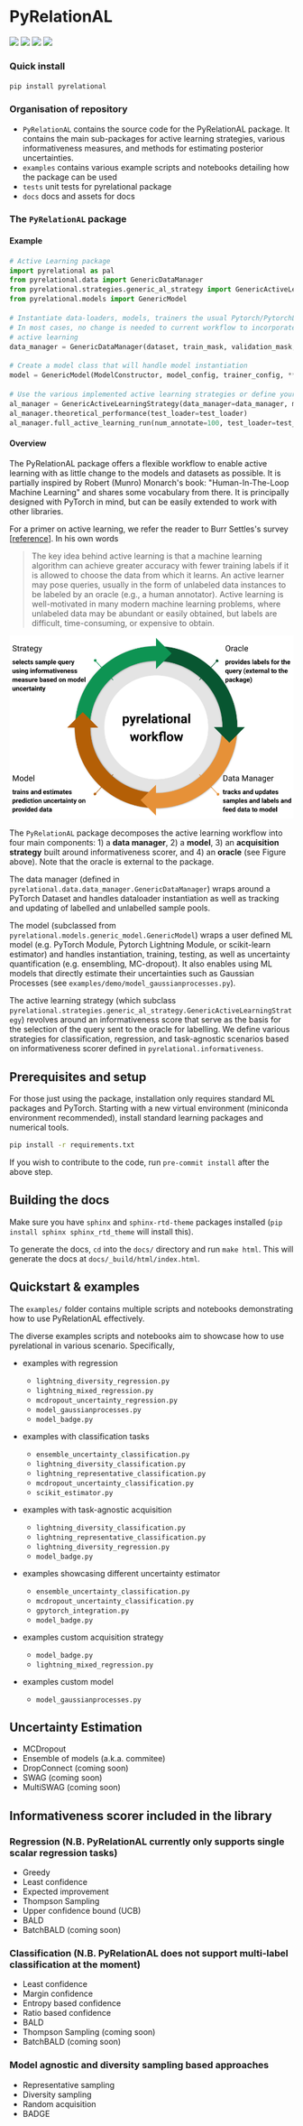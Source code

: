 # PyRelationAL


<p>
    <a alt="coverage">
        <img src="https://img.shields.io/badge/coverage-93%25-green" /></a>
    <a alt="semver">
        <img src="https://img.shields.io/badge/semver-0.1.4-blue" /></a>
    <a alt="documentation" href="https://pyrelational.readthedocs.io/en/latest/index.html">
        <img src="https://img.shields.io/badge/documentation-online-orange" /></a>
    <a alt="pypi" href="https://pypi.org/project/pyrelational/">
        <img src="https://img.shields.io/badge/pypi-online-yellow" /></a>
</p>

### Quick install

`pip install pyrelational`

### Organisation of repository

- `PyRelationAL` contains the source code for the PyRelationAL package. It contains the main sub-packages for active learning strategies, various informativeness measures, and methods for estimating posterior uncertainties.
- `examples` contains various example scripts and notebooks detailing how the package can be used
- `tests` unit tests for pyrelational package
- `docs` docs and assets for docs

### The `PyRelationAL` package

#### Example

```python
# Active Learning package
import pyrelational as pal
from pyrelational.data import GenericDataManager
from pyrelational.strategies.generic_al_strategy import GenericActiveLearningStrategy
from pyrelational.models import GenericModel

# Instantiate data-loaders, models, trainers the usual Pytorch/PytorchLightning way
# In most cases, no change is needed to current workflow to incorporate
# active learning
data_manager = GenericDataManager(dataset, train_mask, validation_mask, test_mask)

# Create a model class that will handle model instantiation
model = GenericModel(ModelConstructor, model_config, trainer_config, **kwargs)

# Use the various implemented active learning strategies or define your own
al_manager = GenericActiveLearningStrategy(data_manager=data_manager, model=model)
al_manager.theoretical_performance(test_loader=test_loader)
al_manager.full_active_learning_run(num_annotate=100, test_loader=test_loader)
```

#### Overview


The PyRelationAL package offers a flexible workflow to enable active learning with as little change to the models and datasets as possible. It is partially inspired by Robert (Munro) Monarch's book: "Human-In-The-Loop Machine Learning" and shares some vocabulary from there. It is principally designed with PyTorch in mind, but can be easily extended to work with other libraries.

For a primer on active learning, we refer the reader to Burr Settles's survey [[reference](https://burrsettles.com/pub/settles.activelearning.pdf)]. In his own words
> The key idea behind active learning is that a machine learning algorithm can
achieve greater accuracy with fewer training labels if it is allowed to choose the
data from which it learns. An active learner may pose queries, usually in the form
of unlabeled data instances to be labeled by an oracle (e.g., a human annotator).
Active learning is well-motivated in many modern machine learning problems,
where unlabeled data may be abundant or easily obtained, but labels are difficult,
time-consuming, or expensive to obtain.

![Overview](docs/images/active_learning_loop.png "Overview")

The `PyRelationAL` package decomposes the active learning workflow into four main components: 1) a **data manager**, 2) a **model**, 3) an **acquisition strategy** built around informativeness scorer, and 4) an **oracle** (see Figure above). Note that the oracle is external to the package.

The data manager (defined in `pyrelational.data.data_manager.GenericDataManager`) wraps around a PyTorch Dataset and handles dataloader instantiation as well as tracking and updating of labelled and unlabelled sample pools.

The model (subclassed from `pyrelational.models.generic_model.GenericModel`) wraps a user defined ML model (e.g. PyTorch Module, Pytorch Lightning Module, or scikit-learn estimator) and handles instantiation, training, testing, as well as uncertainty quantification (e.g. ensembling, MC-dropout). It also enables using ML models that directly estimate their uncertainties such as Gaussian Processes (see `examples/demo/model_gaussianprocesses.py`).

The active learning strategy (which subclass `pyrelational.strategies.generic_al_strategy.GenericActiveLearningStrategy`) revolves around an informativeness score that serve as the basis for the selection of the query sent to the oracle for labelling. We define various strategies for classification, regression, and task-agnostic scenarios based on informativeness scorer defined in `pyrelational.informativeness`.

## Prerequisites and setup

For those just using the package, installation only requires standard ML packages and PyTorch. Starting with a new virtual environment (miniconda environment recommended), install standard learning packages and numerical tools.

```bash
pip install -r requirements.txt
```

If you wish to contribute to the code, run `pre-commit install` after the above step.

## Building the docs

Make sure you have `sphinx` and `sphinx-rtd-theme` packages installed (`pip install sphinx sphinx_rtd_theme` will install this).

To generate the docs, `cd` into the `docs/` directory and run `make html`. This will generate the docs
at `docs/_build/html/index.html`.


## Quickstart & examples
The `examples/` folder contains multiple scripts and notebooks demonstrating how to use PyRelationAL effectively.

The diverse examples scripts and notebooks aim to showcase how to use pyrelational in various scenario. Specifically,

- examples with regression
  - `lightning_diversity_regression.py`
  - `lightning_mixed_regression.py`
  - `mcdropout_uncertainty_regression.py`
  - `model_gaussianprocesses.py`
  - `model_badge.py`

- examples with classification tasks
  - `ensemble_uncertainty_classification.py`
  - `lightning_diversity_classification.py`
  - `lightning_representative_classification.py`
  - `mcdropout_uncertainty_classification.py`
  - `scikit_estimator.py`

- examples with task-agnostic acquisition
  - `lightning_diversity_classification.py`
  - `lightning_representative_classification.py`
  - `lightning_diversity_regression.py`
  - `model_badge.py`

- examples showcasing different uncertainty estimator
  - `ensemble_uncertainty_classification.py`
  - `mcdropout_uncertainty_classification.py`
  - `gpytorch_integration.py`
  - `model_badge.py`

- examples custom acquisition strategy
  - `model_badge.py`
  - `lightning_mixed_regression.py`

- examples custom model
  - `model_gaussianprocesses.py`

## Uncertainty Estimation

- MCDropout
- Ensemble of models (a.k.a. commitee)
- DropConnect (coming soon)
- SWAG (coming soon)
- MultiSWAG (coming soon)

## Informativeness scorer included in the library

### Regression (N.B. PyRelationAL currently only supports single scalar regression tasks)

- Greedy
- Least confidence
- Expected improvement
- Thompson Sampling
- Upper confidence bound (UCB)
- BALD
- BatchBALD (coming soon)

### Classification (N.B. PyRelationAL does not support multi-label classification at the moment)

- Least confidence
- Margin confidence
- Entropy based confidence
- Ratio based confidence
- BALD
- Thompson Sampling (coming soon)
- BatchBALD (coming soon)


### Model agnostic and diversity sampling based approaches

- Representative sampling
- Diversity sampling
- Random acquisition
- BADGE
